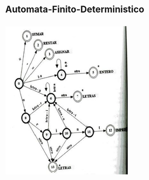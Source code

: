 # Automata-Finito-Deterministico

<br/>
<img src="https://github.com/AndresRacines/Automata-Finito-Deterministico/blob/master/Automata.JPG" /> 
